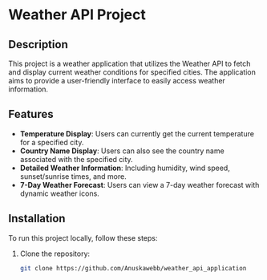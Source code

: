 # Weather API Project

## Description
This project is a weather application that utilizes the Weather API to fetch and display current weather conditions for specified cities. The application aims to provide a user-friendly interface to easily access weather information.

## Features
- **Temperature Display**: Users can currently get the current temperature for a specified city.
- **Country Name Display**: Users can also see the country name associated with the specified city.
- **Detailed Weather Information**: Including humidity, wind speed, sunset/sunrise times, and more.
- **7-Day Weather Forecast**: Users can view a 7-day weather forecast with dynamic weather icons.

## Installation
To run this project locally, follow these steps:

1. Clone the repository:
   ```bash
   git clone https://github.com/Anuskawebb/weather_api_application
